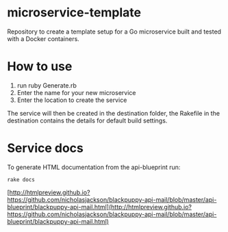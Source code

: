 # microservice-template
Repository to create a template setup for a Go microservice built and tested with a Docker containers.

# How to use
1. run ruby Generate.rb
2. Enter the name for your new microservice
3. Enter the location to create the service

The service will then be created in the destination folder, the Rakefile in the destination contains the details for default build settings.

# Service docs
To generate HTML documentation from the api-blueprint run:
```
rake docs
```

[http://htmlpreview.github.io?https://github.com/nicholasjackson/blackpuppy-api-mail/blob/master/api-blueprint/blackpuppy-api-mail.html](http://htmlpreview.github.io?https://github.com/nicholasjackson/blackpuppy-api-mail/blob/master/api-blueprint/blackpuppy-api-mail.html)
